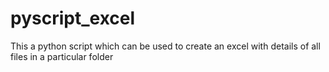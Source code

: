 # pyscript_excel
This a python script which can be used to create an excel with details of all files in a particular folder

